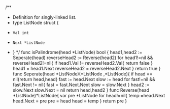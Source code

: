 /**
 * Definition for singly-linked list.
 * type ListNode struct {
 *     Val int
 *     Next *ListNode
 * }
 */
func isPalindrome(head *ListNode) bool {
    head1,head2 := Seperate(head)
    reverseHead2 := Reverse(head2)
    for head1!=nil && reverseHead2!=nil{
        if head1.Val != reverseHead2.Val{
            return false
        }
        head1 = head1.Next
        reverseHead2 = reverseHead2.Next
    }
    return true
}
func Seperate(head *ListNode)(*ListNode ,*ListNode){
    if head == nil{return head,head}
    fast := head.Next
    slow := head
    for fast!=nil && fast.Next != nil{
        fast = fast.Next.Next
        slow = slow.Next
    }
    head2 := slow.Next
    slow.Next = nil
    return head,head2
}
func Reverse(head *ListNode)*ListNode{
    var pre *ListNode
    for head!=nil{
        temp:=head.Next
        head.Next = pre
        pre = head
        head = temp
    }
    return pre
}